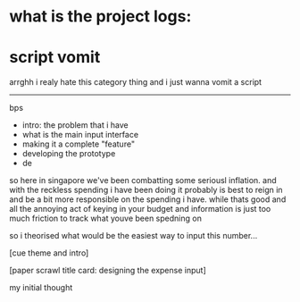 # what is the project logs:


# script vomit

arrghh i realy hate this category thing and i just wanna vomit a script

---

bps
- intro: the problem that i have
- what is the main input interface
- making it a complete "feature"
- developing the prototype
- de


so here in singapore we've been combatting some seriousl inflation. and with the reckless spending i have been doing it probably is best to reign in and be a bit more responsible on the spending i have. while thats good and all the annoying act of keying in your budget and information is just too much friction to track what youve been spedning on 

so i theorised what would be the easiest way to input this number...

[cue theme and intro]

[paper scrawl title card: designing the expense input]

my initial thought 